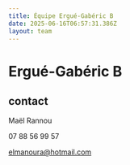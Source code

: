 ```yaml
---
title: Équipe Ergué-Gabéric B
date: 2025-06-16T06:57:31.386Z
layout: team
---
```


# Ergué-Gabéric B



## contact 

Maël Rannou

07 88 56 99 57

elmanoura@hotmail.com

